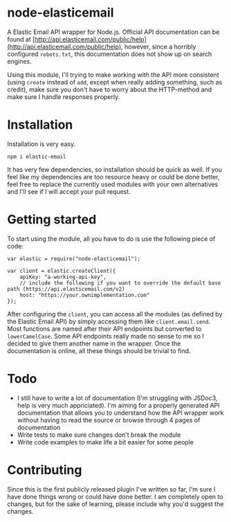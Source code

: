 # node-elasticemail

A Elastic Email API wrapper for Node.js. Official API documentation can be found at [http://api.elasticemail.com/public/help](http://api.elasticemail.com/public/help), however, since a horribly configured `robots.txt`, this documentation does not show up on search engines.

Using this module, I'll trying to make working with the API more consistent (using `create` instead of `add`, except when really adding something, such as credit), make sure you don't have to worry about the HTTP-method and make sure I handle responses properly.

# Installation

Installation is very easy. 

```
npm i elastic-email
```

It has very few dependencies, so installation should be quick as well. If you feel like my dependencies are too resource heavy or could be done better, feel free to replace the currently used modules with your own alternatives and I'll see if I will accept your pull request.

# Getting started

To start using the module, all you have to do is use the following piece of code:

```
var elastic = require("node-elasticemail");

var client = elastic.createClient({
	apiKey: "a-working-api-key",
	// include the following if you want to override the default base path (https://api.elasticemail.com/v2)
	host: "https://your.ownimplementation.com"
});
```

After configuring the `client`, you can access all the modules (as defined by the Elastic Email API) by simply accessing them like `client.email.send`. Most functions are named after their API endpoints but converted to `lowerCamelCase`. Some API endpoints really made no sense to me so I decided to give them another name in the wrapper. Once the documentation is online, all these things should be trivial to find.

# Todo

* I still have to write a lot of documentation (I'm struggling with JSDoc3, help is very much appriciated). I'm aiming for a properly generated API documentation that allows you to understand how the API wrapper work without having to read the source or browse through 4 pages of documentation
* Write tests to make sure changes don't break the module
* Write code examples to make life a bit easier for some people

# Contributing

Since this is the first publicly released plugin I've written so far, I'm sure I have done things wrong or could have done better. I am completely open to changes, but for the sake of learning, please include why you'd suggest the changes.